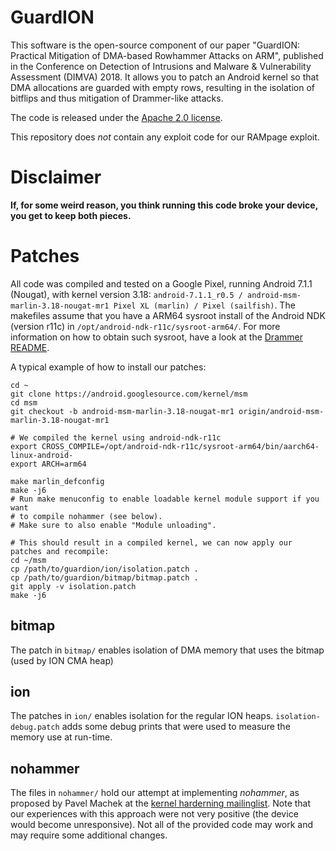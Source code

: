 # GuardION
This software is the open-source component of our paper "GuardION: Practical Mitigation of DMA-based Rowhammer Attacks on ARM", published in the Conference on Detection of Intrusions and Malware & Vulnerability Assessment (DIMVA) 2018.  It allows you to patch an Android kernel so that DMA allocations are guarded with empty rows, resulting in the isolation of bitflips and thus mitigation of Drammer-like attacks.

The code is released under the [Apache 2.0 license](https://github.com/vusec/guardion/blob/master/LICENSE).

This repository does *not* contain any exploit code for our RAMpage exploit.

# **Disclaimer**
**If, for some weird reason, you think running this code broke your device, you get to keep both pieces.**

# Patches
All code was compiled and tested on a Google Pixel, running Android 7.1.1 (Nougat), with kernel version 3.18: `android-7.1.1_r0.5 / android-msm-marlin-3.18-nougat-mr1 Pixel XL (marlin) / Pixel (sailfish)`. The makefiles assume that you have a ARM64 sysroot install of the Android NDK (version r11c) in `/opt/android-ndk-r11c/sysroot-arm64/`. For more information on how to obtain such sysroot, have a look at the [Drammer README](https://github.com/vusec/drammer/blob/master/README.md).

A typical example of how to install our patches:

    cd ~
    git clone https://android.googlesource.com/kernel/msm
    cd msm
    git checkout -b android-msm-marlin-3.18-nougat-mr1 origin/android-msm-marlin-3.18-nougat-mr1

    # We compiled the kernel using android-ndk-r11c
    export CROSS_COMPILE=/opt/android-ndk-r11c/sysroot-arm64/bin/aarch64-linux-android-
    export ARCH=arm64

    make marlin_defconfig
    make -j6
    # Run make menuconfig to enable loadable kernel module support if you want
    # to compile nohammer (see below).
    # Make sure to also enable "Module unloading".

    # This should result in a compiled kernel, we can now apply our patches and recompile:
    cd ~/msm
    cp /path/to/guardion/ion/isolation.patch .
    cp /path/to/guardion/bitmap/bitmap.patch .
    git apply -v isolation.patch
    make -j6

## bitmap
The patch in `bitmap/` enables isolation of DMA memory that uses the bitmap (used by ION CMA heap)

## ion
The patches in `ion/` enables isolation for the regular ION heaps. `isolation-debug.patch` adds some debug prints that were used to measure the memory use at run-time.

## nohammer
The files in `nohammer/` hold our attempt at implementing *nohammer*, as proposed by Pavel Machek at the [kernel harderning mailinglist](https://lwn.net/Articles/704926/). Note that our experiences with this approach were not very positive (the device would become unresponsive). Not all of the provided code may work and may require some additional changes.
